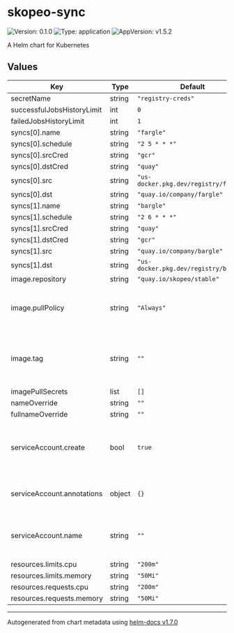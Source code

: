 # skopeo-sync

![Version: 0.1.0](https://img.shields.io/badge/Version-0.1.0-informational?style=flat-square) ![Type: application](https://img.shields.io/badge/Type-application-informational?style=flat-square) ![AppVersion: v1.5.2](https://img.shields.io/badge/AppVersion-v1.5.2-informational?style=flat-square)

A Helm chart for Kubernetes

## Values

| Key | Type | Default | Description |
|-----|------|---------|-------------|
| secretName | string | `"registry-creds"` |  |
| successfulJobsHistoryLimit | int | `0` |  |
| failedJobsHistoryLimit | int | `1` |  |
| syncs[0].name | string | `"fargle"` |  |
| syncs[0].schedule | string | `"2 5 * * *"` |  |
| syncs[0].srcCred | string | `"gcr"` |  |
| syncs[0].dstCred | string | `"quay"` |  |
| syncs[0].src | string | `"us-docker.pkg.dev/registry/fargle"` |  |
| syncs[0].dst | string | `"quay.io/company/fargle"` |  |
| syncs[1].name | string | `"bargle"` |  |
| syncs[1].schedule | string | `"2 6 * * *"` |  |
| syncs[1].srcCred | string | `"quay"` |  |
| syncs[1].dstCred | string | `"gcr"` |  |
| syncs[1].src | string | `"quay.io/company/bargle"` |  |
| syncs[1].dst | string | `"us-docker.pkg.dev/registry/bargle"` |  |
| image.repository | string | `"quay.io/skopeo/stable"` |  |
| image.pullPolicy | string | `"Always"` | Sets the pullPolicy. Recommend leaving this as Always |
| image.tag | string | `""` | Overrides the image tag whose default is the chart appVersion |
| imagePullSecrets | list | `[]` |  |
| nameOverride | string | `""` |  |
| fullnameOverride | string | `""` |  |
| serviceAccount.create | bool | `true` | Specifies whether a service account should be created |
| serviceAccount.annotations | object | `{}` | Annotations to add to the service account |
| serviceAccount.name | string | `""` | The name of the service account to use. |
| resources.limits.cpu | string | `"200m"` |  |
| resources.limits.memory | string | `"50Mi"` |  |
| resources.requests.cpu | string | `"200m"` |  |
| resources.requests.memory | string | `"50Mi"` |  |

----------------------------------------------
Autogenerated from chart metadata using [helm-docs v1.7.0](https://github.com/norwoodj/helm-docs/releases/v1.7.0)

